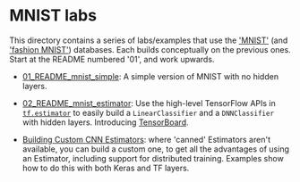 
# MNIST labs

This directory contains a series of labs/examples that use the ['MNIST'](http://yann.lecun.com/exdb/mnist/) (and ['fashion MNIST'](https://github.com/zalandoresearch/fashion-mnist)) databases.
Each builds conceptually on the previous ones.  Start at the README numbered '01', and work upwards.

- [01_README_mnist_simple](./01_README_mnist_simple.md): A simple version of MNIST with no hidden layers.

- [02_README_mnist_estimator](./02_README_mnist_estimator.md): Use the high-level TensorFlow APIs in [`tf.estimator`](https://www.tensorflow.org/api_docs/python/tf/estimator) to easily build a `LinearClassifier` and a `DNNClassifier` with hidden layers. Introducing [TensorBoard](https://www.tensorflow.org/get_started/summaries_and_tensorboard).

- [Building Custom CNN Estimators](mnist_cnn_custom_estimator): where 'canned' Estimators aren't available, you can build a custom one, to get all the advantages of using an Estimator, including support for distributed training. Examples show how to do this with both Keras and TF layers.
